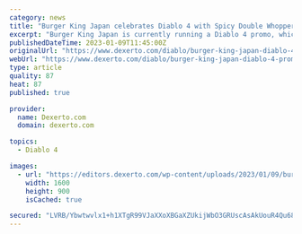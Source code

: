 ```yaml
---
category: news
title: "Burger King Japan celebrates Diablo 4 with Spicy Double Whopper"
excerpt: "Burger King Japan is currently running a Diablo 4 promo, which features a Lilith Spicy Tomato Double Whopper with Cheese."
publishedDateTime: 2023-01-09T11:45:00Z
originalUrl: "https://www.dexerto.com/diablo/burger-king-japan-diablo-4-promo-lilith-whopper-2028007/"
webUrl: "https://www.dexerto.com/diablo/burger-king-japan-diablo-4-promo-lilith-whopper-2028007/"
type: article
quality: 87
heat: 87
published: true

provider:
  name: Dexerto.com
  domain: dexerto.com

topics:
  - Diablo 4

images:
  - url: "https://editors.dexerto.com/wp-content/uploads/2023/01/09/burger-king-diablo-4-promo.jpg"
    width: 1600
    height: 900
    isCached: true

secured: "LVRB/Ybwtwvlx1+h1XTgR99VJaXXoXBGaXZUkijWbO3GRUscAsAkUouR4Qu68mrWI2fc6l6j/58TjopFPY77NkNPoe6Fzt5iB9C43/9mUMiQh8TELWFZM64FRiAV/cQQTZXt8CSzZhuGECzRpq27bNiUkKujjSE9nq8Vcl08GqsBamVju0kAoFP2QXGxjpE0IJcxNo1v+c8d07p/h7QL5FkuOFmiCtxaepP91KZuyIsmihGFgNKhHJ9chJObf6p43iTqDDK99x9rd93ZL68BxuZXDxFqZqjiLKnicS9IgXFxag5yjTV+Qzwa9ARlachAxPM2y15Pjinv+EPBR7Ca6+hCAelgJ8f/Ph9NZ6yQZIs=;gjXW1CYzOvcRmDlQJh1+1g=="
---
```


